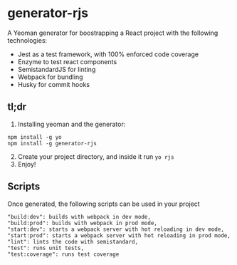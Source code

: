 # generator-rjs

A Yeoman generator for boostrapping a React project with the following technologies:
  * Jest as a test framework, with 100% enforced code coverage
  * Enzyme to test react components
  * SemistandardJS for linting
  * Webpack for bundling
  * Husky for commit hooks

## tl;dr

1. Installing yeoman and the generator:
```
npm install -g yo
npm install -g generator-rjs
```
2. Create your project directory, and inside it run `yo rjs`
3. Enjoy!

## Scripts
Once generated, the following scripts can be used in your project
```
"build:dev": builds with webpack in dev mode,
"build:prod": builds with webpack in prod mode,
"start:dev": starts a webpack server with hot reloading in dev mode,
"start:prod": starts a webpack server with hot reloading in prod mode,
"lint": lints the code with semistandard,
"test": runs unit tests,
"test:coverage": runs test coverage
```


